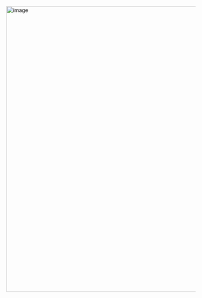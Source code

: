 <img width="1306" height="761" alt="image" src="https://github.com/user-attachments/assets/81f696d3-b794-459d-ac88-f39246353076" />
